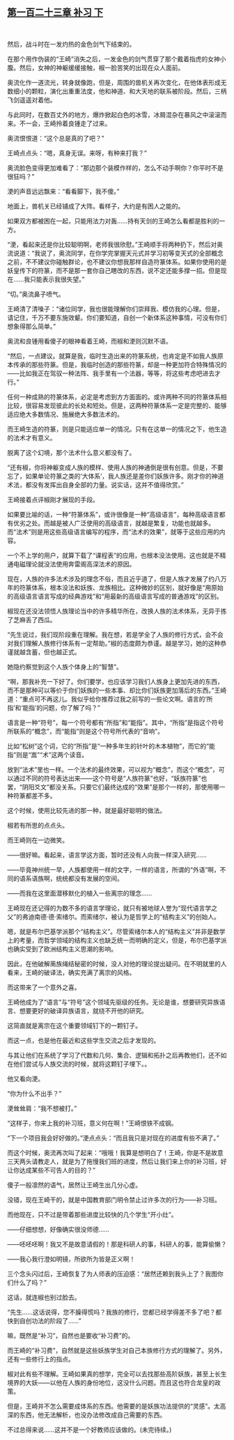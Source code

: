 ## [第一百二十三章 补习 下](https://www.xxbiquge.com/11_11207/9134354.html)
﻿

  然后，战斗时在一发灼热的金色剑气下结束的。

  在那个用作伪装的“王崎”消失之后，一发金色的剑气贯穿了那个戴着指虎的女神小腹。然后，女神的神躯缓缓接触，椒一脸苦笑的出现在众人面前。

  奥流化作一道流光，转身就像跑，但是，周围的兽机关再次变化，在他体表形成无数细小的颗粒，演化出重重法度，他和神道、和大天地的联系被阶段。然后，三柄飞剑遥遥对着他。

  与此同时，在数百丈外的地方，爆炸掀起白色的冰雪，冰屑混杂在暴风之中滚滚而来。不一会，王崎拎着良锺走了过来。

  奥流恨恨道：“这个总是真的了吧？”

  王崎点点头：“嗯，真身无误。来呀，有种来打我？”

  奥流脸色变得更加难看了：“那边那个装模作样的，怎么不动手啊你？你平时不是很狂吗？”

  浭的声音远远飘来：“看看脚下，我不傻。”

  地面上，兽机关已经铺成了大阵。看样子，大约是有困人之能的。

  如果双方都被困在一起，只能用法力对轰……持有天剑的王崎怎么看都是胜利的一方。

  “浭，看起来还是你比较聪明啊，老师我很欣慰。”王崎顺手将两种扔下，然后对奥流说道：“我说了，奥流同学，在你学完掌握天元式并学习初等变天式的全部概念之前，不不建议你碰触群论，也不建议你想我那样自造符篆体系。如果你使用的是妖皇传下的符篆，而不是那一套你自己瞎改的东西，说不定还能多撑一招。但是现在……我只能表示我很失望。”

  “切。”奥流鼻子喷气。

  王崎清了清嗓子：“诸位同学，我也很能理解你们崇拜我、模仿我的心理。但是，请记住，千万不要东施效颦。你们要知道，自创一个新体系这种事情，可没有你们想象得那么简单。”

  奥流和良锺用看傻子的眼神看着王崎，而椒和浭则沉默不语。

  “然后，一点建议。就算是我，临时生造出来的符篆系统，也肯定是不如我人族原本传承的那些符篆。但是，我临时创造的那些符篆，却是一种更加符合特殊情况的——比如我正在驾驭一种法阵、我手里有一个法器，等等，将这些考虑吧进去才行。”

  任何一种成熟的符篆体系，必定是考虑到方方面面的。或许两种不同的符篆体系相比较，很容易发现彼此的长处和短处。但是，这两种符篆体系一定是完整的、能够适应绝大多数情况、施展绝大多数法术的。

  而王崎生造的符篆，则是只能适应单一的情况。只有在这单一的情况之下，他生造的法术才有意义。

  脱离了这个幻境，那个法术什么意义都没有了。

  “还有椒，你将神躯变成人族的模样、使用人族的神通倒是很有创意。但是，不要忘了，如果单论符篆之类的‘大体系’，我人族还是差你们妖族许多。刚才你的神道术法，都没有发挥出自身全部的力量。说实话，这并不值得欣赏。”

  王崎接着点评椒刚才展现的手段。

  如果要比喻的话，一种“符篆体系”，或许很像是一种“高级语言”，每种高级语言都有优劣之处。而越是被人广泛使用的高级语言，就越是繁复，功能也就越多。而“法术”则是用这些高级语言编写的程序，而“法术的效果”，就等于这些应用的内容。

  一个不上学的用户，就算下载了“课程表”的应用，也根本没法使用。这也就是不精通电磁理论就没法使用奔雷阁高深法术的原因。

  现在，人族的许多法术涉及的理念不俗，而且近乎道了，但是人族才发展了约八万年的符篆体系，根本没法和妖族、龙族相比。这种微妙的区别，就好像是“用原始的高级语言语言写成的经典游戏”和“用最新的高级语言写成的普通游戏”的区别。

  椒现在还没法领悟人族理论当中的许多精华所在，改换人族的法术体系，无异于拣了芝麻丢了西瓜。

  “先生说过，我们现阶段重在理解。我在想，若是学全了人族的修行方式，会不会对我们理解人族修行体系有一定帮助。”椒的态度颇为恭谨。越是学习，她的这种恭谨就越含蓄，但也越正式。

  她隐约察觉到这个人族个体身上的“智慧”。

  “啊，那我补充一下好了。你们要学，也应该学习我们人族身上更加先进的东西，而不是那种可以等价于你们妖族的一些本事、却比你们妖族更加落后的东西。”王崎道：“重点可不再这儿。我似乎给你推荐过我之前写的一些论文啊。语言的‘所指’和‘能指’的问题，你了解了吗？”

  语言是一种“符号”，每一个符号都有“所指”和“能指”。其中，“所指”是指这个符号所联系的“概念”，而“能指”则是这个符号所代表的“音响”。

  比如“松树”这个词，它的“所指”是“一种多年生的针叶的木本植物”，而它的“能指”则是“嵩”“术”这两个读音。

  放到“法术”里也一样。一个法术的最终效果，可以视为“概念”，而这个“概念”，可以通过不同的符号表达出来——这个符号是“人族符篆”也好，“妖族符篆”也罢，“阴阳爻文”都没关系。只要它们最终达成的“效果”是那个一样的，那使用哪一种符篆都差不多。

  这个时候，使用比较先进的那一种，就是最好聪明的做法。

  椒若有所思的点点头。

  而王崎则在一边微笑。

  ——很好嘛。看起来，语言学这方面，暂时还没有人向我一样深入研究……

  ——毕竟神州统一早，人族都使用一样的文字，一样的语言，所谓的“外语”啊，不同的语系语族啊，统统都没有发展的空间。

  ——而我在这里面潜移默化的植入一些离宗的理念……

  王崎现在还记得的为数不多的语言学理论，就只有被地球人誉为“现代语言学之父”的弗迪南德·德·索绪尔。而索绪尔，被认为是哲学上的“结构主义”的创始人。

  嗯，就是布尔巴基学派那个“结构主义”。尽管索绪尔本人的“结构主义”并非是数学上的考量，而哲学领域的结构主义也缺乏统一而明确的定义，但是，布尔巴基学派也确实受到了欧洲结构主义思潮的影响。

  因此，在他破解萳族绳结秘密的时候，没人对他的理论提出疑问。在不明就里的人看来，王崎的破译法，确实充满了离宗的风格。

  而这带来了一个意外之喜。

  王崎他成为了“语言”与“符号”这个领域先驱级的任务。无论是谁，想要研究异族语言、想要更好的破译异族语言，就绕不开他的研究。

  这简直就是离宗在这个重要领域钉下的一颗钉子。

  而这一点，也是他在最近和这些学生交流之后才发现的。

  与其让他们在系统了学习了代数和几何、集合、逻辑和拓扑之后再教他们，还不如在他们尝试与人族交流的时候，就将这颗钉子埋下。。

  他又看向浭。

  “你为什么不出手？”

  浭耸耸肩：“我不想被打。”

  “这样子，你来上我的补习班，意义何在啊！”王崎恨铁不成钢。

  “下一个项目我会好好做的。”浭点点头：“而且我只是对现在的进度有些不满了。”

  而这个时候，奥流再次叫了起来：“哦哦！我算是想明白了！王崎，你是不是故意三天两头请教走人，就是为了拖慢我们班的进度，然后让我们来上你的补习班，好让你达成某些不可告人的目的？”

  傻子一般凛然的语气，居然让王崎生出几分心虚。

  没错，现在王崎干的，就是中国教育部门明令禁止过许多次的行为——补习班。

  而他现在，只不过是带着那些进度比较快的几个学生“开小灶”。

  ——仔细想想，好像确实很没师德……

  ——呸呸呸啊！我又不是故意请假的！那是科研人的事，科研人的事，能算偷懒？

  ——我心我行澄如明镜，所欲所为皆是正义啊！

  三个念头闪过后，王崎恢复了为人师表的压迫感：“居然还赖到我头上了？我图你们什么了吗？”

  这话，就连椒也别过脸去。

  “先生……这话说得，您不臊得慌吗？我族的修行，您都已经学得差不多了吧？都快到自创功法的阶段了……”

  嘛，既然是“补习”，自然也是要收“补习费”的。

  而王崎的“补习费”，自然就是这些妖族学生对自己本族修行方式的理解了。另外，还有一些修行上的指点。

  椒对此有些不理解。王崎如果真的想学，完全可以去找那些高阶妖族，甚至上长生境界的大妖——以他在人族的身份地位，这没什么问题。而且这也符合龙皇的政策。

  但是，王崎并不怎么需要成体系的东西。他需要的是妖族功法提供的“灵感”。太高深的东西，他无法解析，也没办法修改成自己需要的东西。

  不过总得来说……这并不是一个好教师应该做的。(未完待续。)
